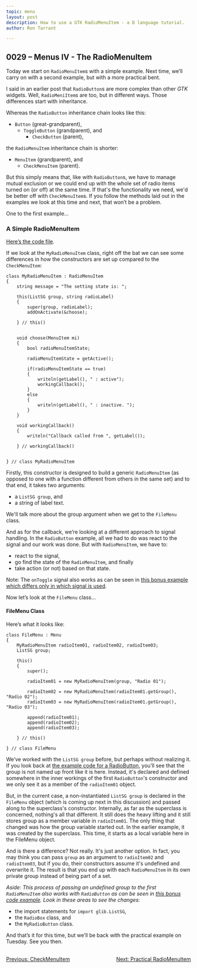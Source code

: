 ```yaml
---
topic: menu
layout: post
description: How to use a GTK RadioMenuItem - a D language tutorial.
author: Ron Tarrant

---
```


## 0029 – Menus IV - The RadioMenuItem

Today we start on `RadioMenuItem`s with a simple example. Next time, we’ll carry on with a second example, but with a more practical bent.

I said in an earlier post that `RadioButton`s are more complex than other *GTK* widgets. Well, `RadioMeniItem`s are too, but in different ways. Those differences start with inheritance.

Whereas the `RadioButton` inheritance chain looks like this:

- `Button` (great-grandparent),
	- `ToggleButton` (grandparent), and
		- `CheckButton` (parent),

the `RadioMenuItem` inheritance chain is shorter:

- `MenuItem` (grandparent), and
	- `CheckMenuItem` (parent).

But this simply means that, like with `RadioButton`s, we have to manage mutual exclusion or we could end up with the whole set of radio items turned on (or off) at the same time. If that's the functionality we need, we'd be better off with `CheckMenuItem`s. If you follow the methods laid out in the examples we look at this time and next, that won’t be a problem.

One to the first example…

### A Simple RadioMenuItem

[Here’s the code file](https://github.com/rontarrant/gtkDcoding/blob/master/012_menus/menu_012_11_simple_radiomenuitems.d).

If we look at the `MyRadioMenuItem` class, right off the bat we can see some differences in how the constructors are set up compared to the `CheckMenuItem`:

	class MyRadioMenuItem : RadioMenuItem
	{
		string message = "The setting state is: ";
		
		this(ListSG group, string radioLabel)
		{
			super(group, radioLabel);
			addOnActivate(&choose);
			
		} // this()
		
		
		void choose(MenuItem mi)
		{
			bool radioMenuItemState;
			
			radioMenuItemState = getActive();
			
			if(radioMenuItemState == true)
			{
				writeln(getLabel(), " : active");
				workingCallback();
			}
			else
			{
				writeln(getLabel(), " : inactive. ");
			}
		}
	
		void workingCallback()
		{
			writeln("Callback called from ", getLabel());
			
		} // workingCallback()
		
	
	} // class MyRadioMenuItem

Firstly, this constructor is designed to build a generic `RadioMenuItem`  (as opposed to one with a function different from others in the same set) and to that end, it takes two arguments:

- a `ListSG group`, and
- a string of label text.

We'll talk more about the group argument when we get to the `FileMenu` class.

And as for the callback, we’re looking at a different approach to signal handling. In the `RadioButton` example, all we had to do was react to the signal and our work was done. But with `RadioMenuItem`, we have to:

- react to the signal,
- go find the state of the `RadioMenuItem`, and finally
- take action (or not) based on that state.

Note: The `onToggle` signal also works as can be seen in [this bonus example which differs only in which signal is used](https://github.com/rontarrant/gtkDcoding/blob/master/012_menus/menu_012_13_simple_radiomenuitems_toggle.d).

Now let’s look at the `FileMenu` class…

#### FileMenu Class

Here’s what it looks like:

	class FileMenu : Menu
	{
		MyRadioMenuItem radioItem01, radioItem02, radioItem03;
		ListSG group;
		
		this()
		{
			super();
			
			radioItem01 = new MyRadioMenuItem(group, "Radio 01");
	
			radioItem02 = new MyRadioMenuItem(radioItem01.getGroup(), "Radio 02");
			radioItem03 = new MyRadioMenuItem(radioItem01.getGroup(), "Radio 03");
			
			append(radioItem01);
			append(radioItem02);
			append(radioItem03);
			
		} // this()
		
	} // class FileMenu


We’ve worked with the `ListSG group` before, but perhaps without realizing it. If you look back at [the example code for a RadioButton](https://github.com/rontarrant/gtkDcoding/blob/master/010_more_buttons/button_010_01_radiobutton.d), you’ll see that the group is not named up front like it is here. Instead, it's declared and defined somewhere in the inner workings of the first `RadioButton`'s constructor and we only see it as a member of the `radioItem01` object.

But, in the current case, a non-instantiated `ListSG group` is declared in the `FileMenu` object (which is coming up next in this discussion) and passed along to the superclass's constructor. Internally, as far as the superclass is concerned, nothing's all that different. It still does the heavy lifting and it still stores group as a member variable in `radioItem01`. The only thing that changed was how the group variable started out. In the earlier example, it was created by the superclass. This time, it starts as a local variable here in the FileMenu object.

And is there a difference? Not really. It's just another option. In fact, you may think you can pass `group` as an argument to `radioItem02` and `radioItem03`, but if you do, their constructors assume it's undefined and overwrite it. The result is that you end up with each `RadioMenuItem` in its own private group instead of being part of a set.

*Aside: This process of passing an undefined group to the first `RadioMenuItem` also works with `RadioButton` as can be seen in [this bonus code example](https://github.com/rontarrant/gtkDcoding/blob/master/010_more_buttons/button_010_05_pregroup_radiobutton.d). Look in these areas to see the changes:*

- the import statements for `import glib.ListSG`,
- the `RadioBox` class, and
- the `MyRadioButton` class.

And that’s it for this time, but we’ll be back with the practical example on Tuesday. See you then.


<BR>
<div style="float: left;">
	<a href="https://gtkdcoding.com/2019/04/19/0028-checkmenuitems.html">Previous: CheckMenuItem</a>
</div>
<div style="float: right;">
	<a href="https://gtkdcoding.com/2019/04/26/0030-radiomenuitem-practical.html">Next: Practical RadioMenuItem</a>
</div>
<BR>
